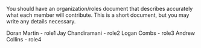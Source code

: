 You should have an organization/roles document that describes accurately 
what each member will contribute. This is a short document, but you may 
write any details necessary.

Doran Martin - role1
Jay Chandiramani - role2
Logan Combs - role3
Andrew Collins - role4